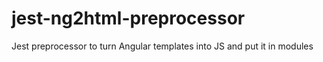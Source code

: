# jest-ng2html-preprocessor
Jest preprocessor to turn Angular templates into JS and put it in modules
